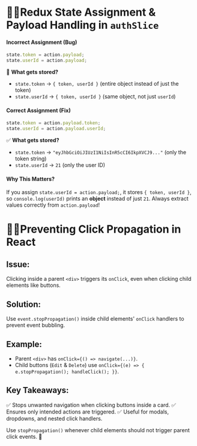 #  **📍📍Redux State Assignment & Payload Handling in `authSlice`**  

#### **Incorrect Assignment (Bug)**
```javascript
state.token = action.payload;
state.userId = action.payload;
```
🔴 **What gets stored?**  
- `state.token` → `{ token, userId }` (entire object instead of just the token)  
- `state.userId` → `{ token, userId }` (same object, not just `userId`)  

#### **Correct Assignment (Fix)**
```javascript
state.token = action.payload.token;
state.userId = action.payload.userId;
```
✅ **What gets stored?**  
- `state.token` → `"eyJhbGciOiJIUzI1NiIsInR5cCI6IkpXVCJ9..."` (only the token string)  
- `state.userId` → `21` (only the user ID)  

#### **Why This Matters?**  
If you assign `state.userId = action.payload;`, it stores `{ token, userId }`, so `console.log(userId)` prints an **object** instead of just `21`. Always extract values correctly from `action.payload`!


# 📍📍Preventing Click Propagation in React

## **Issue:**
Clicking inside a parent `<div>` triggers its `onClick`, even when clicking child elements like buttons.

## **Solution:**
Use `event.stopPropagation()` inside child elements' `onClick` handlers to prevent event bubbling.

## **Example:**
- Parent `<div>` has `onClick={() => navigate(...)}`.
- Child buttons (`Edit` & `Delete`) use `onClick={(e) => { e.stopPropagation(); handleClick(); }}`.

## **Key Takeaways:**
✅ Stops unwanted navigation when clicking buttons inside a card.
✅ Ensures only intended actions are triggered.
✅ Useful for modals, dropdowns, and nested click handlers.

Use `stopPropagation()` whenever child elements should not trigger parent click events. 🚀

